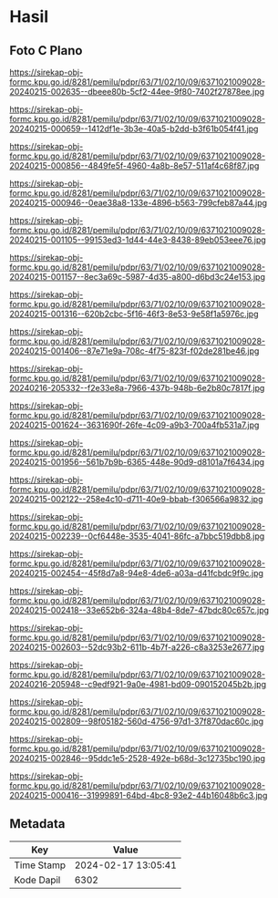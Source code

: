 # Hasil

## Foto C Plano

https://sirekap-obj-formc.kpu.go.id/8281/pemilu/pdpr/63/71/02/10/09/6371021009028-20240215-002635--dbeee80b-5cf2-44ee-9f80-7402f27878ee.jpg

https://sirekap-obj-formc.kpu.go.id/8281/pemilu/pdpr/63/71/02/10/09/6371021009028-20240215-000659--1412df1e-3b3e-40a5-b2dd-b3f61b054f41.jpg

https://sirekap-obj-formc.kpu.go.id/8281/pemilu/pdpr/63/71/02/10/09/6371021009028-20240215-000856--4849fe5f-4960-4a8b-8e57-511af4c68f87.jpg

https://sirekap-obj-formc.kpu.go.id/8281/pemilu/pdpr/63/71/02/10/09/6371021009028-20240215-000946--0eae38a8-133e-4896-b563-799cfeb87a44.jpg

https://sirekap-obj-formc.kpu.go.id/8281/pemilu/pdpr/63/71/02/10/09/6371021009028-20240215-001105--99153ed3-1d44-44e3-8438-89eb053eee76.jpg

https://sirekap-obj-formc.kpu.go.id/8281/pemilu/pdpr/63/71/02/10/09/6371021009028-20240215-001157--8ec3a69c-5987-4d35-a800-d6bd3c24e153.jpg

https://sirekap-obj-formc.kpu.go.id/8281/pemilu/pdpr/63/71/02/10/09/6371021009028-20240215-001316--620b2cbc-5f16-46f3-8e53-9e58f1a5976c.jpg

https://sirekap-obj-formc.kpu.go.id/8281/pemilu/pdpr/63/71/02/10/09/6371021009028-20240215-001406--87e71e9a-708c-4f75-823f-f02de281be46.jpg

https://sirekap-obj-formc.kpu.go.id/8281/pemilu/pdpr/63/71/02/10/09/6371021009028-20240216-205332--f2e33e8a-7966-437b-948b-6e2b80c7817f.jpg

https://sirekap-obj-formc.kpu.go.id/8281/pemilu/pdpr/63/71/02/10/09/6371021009028-20240215-001624--3631690f-26fe-4c09-a9b3-700a4fb531a7.jpg

https://sirekap-obj-formc.kpu.go.id/8281/pemilu/pdpr/63/71/02/10/09/6371021009028-20240215-001956--561b7b9b-6365-448e-90d9-d8101a7f6434.jpg

https://sirekap-obj-formc.kpu.go.id/8281/pemilu/pdpr/63/71/02/10/09/6371021009028-20240215-002122--258e4c10-d711-40e9-bbab-f306566a9832.jpg

https://sirekap-obj-formc.kpu.go.id/8281/pemilu/pdpr/63/71/02/10/09/6371021009028-20240215-002239--0cf6448e-3535-4041-86fc-a7bbc519dbb8.jpg

https://sirekap-obj-formc.kpu.go.id/8281/pemilu/pdpr/63/71/02/10/09/6371021009028-20240215-002454--45f8d7a8-94e8-4de6-a03a-d41fcbdc9f9c.jpg

https://sirekap-obj-formc.kpu.go.id/8281/pemilu/pdpr/63/71/02/10/09/6371021009028-20240215-002418--33e652b6-324a-48b4-8de7-47bdc80c657c.jpg

https://sirekap-obj-formc.kpu.go.id/8281/pemilu/pdpr/63/71/02/10/09/6371021009028-20240215-002603--52dc93b2-611b-4b7f-a226-c8a3253e2677.jpg

https://sirekap-obj-formc.kpu.go.id/8281/pemilu/pdpr/63/71/02/10/09/6371021009028-20240216-205948--c9edf921-9a0e-4981-bd09-090152045b2b.jpg

https://sirekap-obj-formc.kpu.go.id/8281/pemilu/pdpr/63/71/02/10/09/6371021009028-20240215-002809--98f05182-560d-4756-97d1-37f870dac60c.jpg

https://sirekap-obj-formc.kpu.go.id/8281/pemilu/pdpr/63/71/02/10/09/6371021009028-20240215-002846--95ddc1e5-2528-492e-b68d-3c12735bc190.jpg

https://sirekap-obj-formc.kpu.go.id/8281/pemilu/pdpr/63/71/02/10/09/6371021009028-20240215-000416--31999891-64bd-4bc8-93e2-44b16048b6c3.jpg


## Metadata

| Key        | Value               |
| ---------- | ------------------- |
| Time Stamp | 2024-02-17 13:05:41 |
| Kode Dapil | 6302                |



